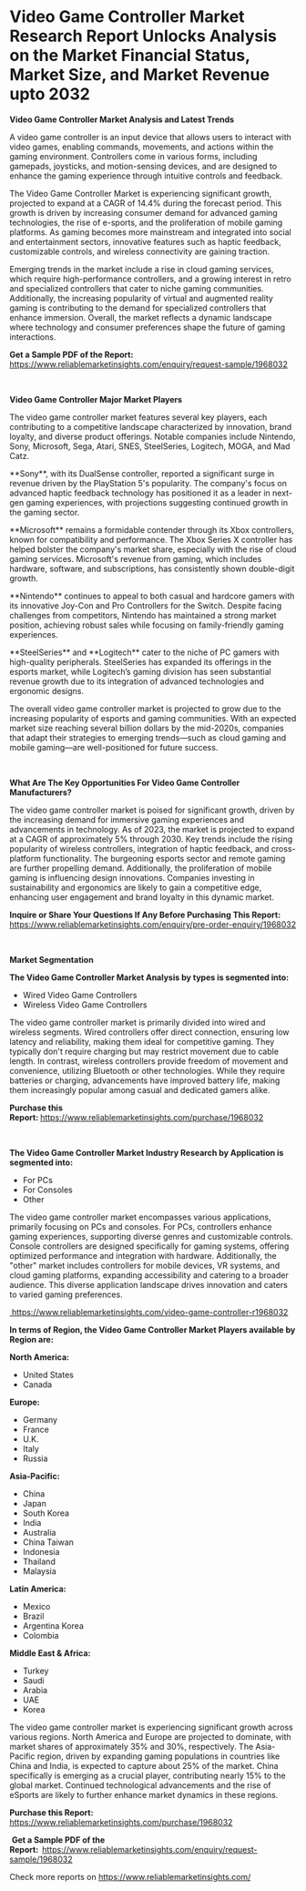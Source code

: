 <p><h1>Video Game Controller Market Research Report Unlocks Analysis on the Market Financial Status, Market Size, and Market Revenue upto 2032</h1></p><p><strong>Video Game Controller Market Analysis and Latest Trends</strong></p>
<p><p>A video game controller is an input device that allows users to interact with video games, enabling commands, movements, and actions within the gaming environment. Controllers come in various forms, including gamepads, joysticks, and motion-sensing devices, and are designed to enhance the gaming experience through intuitive controls and feedback.</p><p>The Video Game Controller Market is experiencing significant growth, projected to expand at a CAGR of 14.4% during the forecast period. This growth is driven by increasing consumer demand for advanced gaming technologies, the rise of e-sports, and the proliferation of mobile gaming platforms. As gaming becomes more mainstream and integrated into social and entertainment sectors, innovative features such as haptic feedback, customizable controls, and wireless connectivity are gaining traction.</p><p>Emerging trends in the market include a rise in cloud gaming services, which require high-performance controllers, and a growing interest in retro and specialized controllers that cater to niche gaming communities. Additionally, the increasing popularity of virtual and augmented reality gaming is contributing to the demand for specialized controllers that enhance immersion. Overall, the market reflects a dynamic landscape where technology and consumer preferences shape the future of gaming interactions.</p></p>
<p><strong>Get a Sample PDF of the Report:&nbsp;</strong> <a href="https://www.reliablemarketinsights.com/enquiry/request-sample/1968032?utm_campaign=2102&utm_medium=2&utm_source=Github&utm_content=ia&utm_term=06042025&utm_id=video-game-controller">https://www.reliablemarketinsights.com/enquiry/request-sample/1968032</a></p>
<p>&nbsp;</p>
<p><strong>Video Game Controller Major Market Players</strong></p>
<p><p>The video game controller market features several key players, each contributing to a competitive landscape characterized by innovation, brand loyalty, and diverse product offerings. Notable companies include Nintendo, Sony, Microsoft, Sega, Atari, SNES, SteelSeries, Logitech, MOGA, and Mad Catz.</p><p>**Sony**, with its DualSense controller, reported a significant surge in revenue driven by the PlayStation 5's popularity. The company's focus on advanced haptic feedback technology has positioned it as a leader in next-gen gaming experiences, with projections suggesting continued growth in the gaming sector.</p><p>**Microsoft** remains a formidable contender through its Xbox controllers, known for compatibility and performance. The Xbox Series X controller has helped bolster the company's market share, especially with the rise of cloud gaming services. Microsoft's revenue from gaming, which includes hardware, software, and subscriptions, has consistently shown double-digit growth.</p><p>**Nintendo** continues to appeal to both casual and hardcore gamers with its innovative Joy-Con and Pro Controllers for the Switch. Despite facing challenges from competitors, Nintendo has maintained a strong market position, achieving robust sales while focusing on family-friendly gaming experiences.</p><p>**SteelSeries** and **Logitech** cater to the niche of PC gamers with high-quality peripherals. SteelSeries has expanded its offerings in the esports market, while Logitech’s gaming division has seen substantial revenue growth due to its integration of advanced technologies and ergonomic designs.</p><p>The overall video game controller market is projected to grow due to the increasing popularity of esports and gaming communities. With an expected market size reaching several billion dollars by the mid-2020s, companies that adapt their strategies to emerging trends—such as cloud gaming and mobile gaming—are well-positioned for future success.</p></p>
<p>&nbsp;</p>
<p><strong>What Are The Key Opportunities For Video Game Controller Manufacturers?</strong></p>
<p><p>The video game controller market is poised for significant growth, driven by the increasing demand for immersive gaming experiences and advancements in technology. As of 2023, the market is projected to expand at a CAGR of approximately 5% through 2030. Key trends include the rising popularity of wireless controllers, integration of haptic feedback, and cross-platform functionality. The burgeoning esports sector and remote gaming are further propelling demand. Additionally, the proliferation of mobile gaming is influencing design innovations. Companies investing in sustainability and ergonomics are likely to gain a competitive edge, enhancing user engagement and brand loyalty in this dynamic market.</p></p>
<p><strong>Inquire or Share Your Questions If Any Before Purchasing This Report:</strong> <a href="https://www.reliablemarketinsights.com/enquiry/pre-order-enquiry/1968032?utm_campaign=2102&utm_medium=2&utm_source=Github&utm_content=ia&utm_term=06042025&utm_id=video-game-controller">https://www.reliablemarketinsights.com/enquiry/pre-order-enquiry/1968032</a></p>
<p>&nbsp;</p>
<p><strong>Market Segmentation</strong></p>
<p><strong>The Video Game Controller Market Analysis by types is segmented into:</strong></p>
<p><ul><li>Wired Video Game Controllers</li><li>Wireless Video Game Controllers</li></ul></p>
<p><p>The video game controller market is primarily divided into wired and wireless segments. Wired controllers offer direct connection, ensuring low latency and reliability, making them ideal for competitive gaming. They typically don't require charging but may restrict movement due to cable length. In contrast, wireless controllers provide freedom of movement and convenience, utilizing Bluetooth or other technologies. While they require batteries or charging, advancements have improved battery life, making them increasingly popular among casual and dedicated gamers alike.</p></p>
<p><strong>Purchase this Report:&nbsp;</strong><a href="https://www.reliablemarketinsights.com/purchase/1968032?utm_campaign=2102&utm_medium=2&utm_source=Github&utm_content=ia&utm_term=06042025&utm_id=video-game-controller">https://www.reliablemarketinsights.com/purchase/1968032</a></p>
<p>&nbsp;</p>
<p><strong>The Video Game Controller Market Industry Research by Application is segmented into:</strong></p>
<p><ul><li>For PCs</li><li>For Consoles</li><li>Other</li></ul></p>
<p><p>The video game controller market encompasses various applications, primarily focusing on PCs and consoles. For PCs, controllers enhance gaming experiences, supporting diverse genres and customizable controls. Console controllers are designed specifically for gaming systems, offering optimized performance and integration with hardware. Additionally, the "other" market includes controllers for mobile devices, VR systems, and cloud gaming platforms, expanding accessibility and catering to a broader audience. This diverse application landscape drives innovation and caters to varied gaming preferences.</p></p>
<p><a href="https://www.reliablemarketinsights.com/video-game-controller-r1968032?utm_campaign=2102&utm_medium=2&utm_source=Github&utm_content=ia&utm_term=06042025&utm_id=video-game-controller">&nbsp;https://www.reliablemarketinsights.com/video-game-controller-r1968032</a></p>
<p><strong>In terms of Region, the Video Game Controller Market Players available by Region are:</strong></p>
<p>
    <p> <strong> North America: </strong>
        <ul>
            <li>United States</li>
            <li>Canada</li>
        </ul>
        </p> 
    <p> <strong> Europe: </strong>
        <ul>
            <li>Germany</li>
            <li>France</li>
            <li>U.K.</li>
            <li>Italy</li>
            <li>Russia</li>
        </ul>
        </p> 
    <p> <strong> Asia-Pacific: </strong>
        <ul>
            <li>China</li>
            <li>Japan</li>
            <li>South Korea</li>
            <li>India</li>
            <li>Australia</li>
            <li>China Taiwan</li>
            <li>Indonesia</li>
            <li>Thailand</li>
            <li>Malaysia</li>
        </ul>
        </p> 
    <p> <strong> Latin America: </strong>
        <ul>
            <li>Mexico</li>
            <li>Brazil</li>
            <li>Argentina Korea</li>
            <li>Colombia</li>
        </ul>
        </p> 
    <p> <strong> Middle East & Africa: </strong>
        <ul>
            <li>Turkey</li>
            <li>Saudi</li>
            <li>Arabia</li>
            <li>UAE</li>
            <li>Korea</li>
        </ul>
    </p>
    </p>
<p><p>The video game controller market is experiencing significant growth across various regions. North America and Europe are projected to dominate, with market shares of approximately 35% and 30%, respectively. The Asia-Pacific region, driven by expanding gaming populations in countries like China and India, is expected to capture about 25% of the market. China specifically is emerging as a crucial player, contributing nearly 15% to the global market. Continued technological advancements and the rise of eSports are likely to further enhance market dynamics in these regions.</p></p>
<p><strong>Purchase this Report: </strong><a href="https://www.reliablemarketinsights.com/purchase/1968032?utm_campaign=2102&utm_medium=2&utm_source=Github&utm_content=ia&utm_term=06042025&utm_id=video-game-controller">https://www.reliablemarketinsights.com/purchase/1968032</a></p>
<p>&nbsp;<strong>Get a Sample PDF of the Report:&nbsp;&nbsp;</strong><a href="https://www.reliablemarketinsights.com/enquiry/request-sample/1968032?utm_campaign=2102&utm_medium=2&utm_source=Github&utm_content=ia&utm_term=06042025&utm_id=video-game-controller">https://www.reliablemarketinsights.com/enquiry/request-sample/1968032</a></p>
<p><strong></strong></p>
<p>Check more reports on <a href="https://www.reliablemarketinsights.com/?utm_campaign=2102&utm_medium=2&utm_source=Github&utm_content=ia&utm_term=06042025&utm_id=video-game-controller">https://www.reliablemarketinsights.com/</a></p>